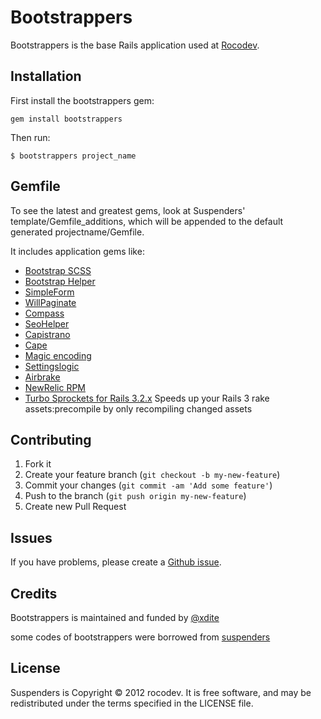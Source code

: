 # Bootstrappers

Bootstrappers is the base Rails application used at [Rocodev](http://rocodev.com).

## Installation

First install the bootstrappers gem:

    gem install bootstrappers

Then run:

    $ bootstrappers project_name


## Gemfile

To see the latest and greatest gems, look at Suspenders' template/Gemfile_additions, which will be appended to the default generated projectname/Gemfile.


It includes application gems like:

* [Bootstrap SCSS](https://github.com/anjlab/bootstrap-rails)
* [Bootstrap Helper](https://github.com/xdite/bootstrap-helper)
* [SimpleForm](https://github.com/plataformatec/simple_form)
* [WillPaginate](https://github.com/mislav/will_paginate/)
* [Compass](http://compass-style.org/)
* [SeoHelper](https://github.com/techbang/seo_helper)
* [Capistrano](https://github.com/capistrano/capistrano)
* [Cape](https://github.com/njonsson/cape)
* [Magic encoding](https://github.com/m-ryan/magic_encoding)
* [Settingslogic](https://github.com/binarylogic/settingslogic)
* [Airbrake](https://github.com/airbrake/airbrake)
* [NewRelic RPM](https://github.com/newrelic/rpm)
* [Turbo Sprockets for Rails 3.2.x](https://github.com/ndbroadbent/turbo-sprockets-rails3) Speeds up your Rails 3 rake assets:precompile by only recompiling changed assets


## Contributing

1. Fork it
2. Create your feature branch (`git checkout -b my-new-feature`)
3. Commit your changes (`git commit -am 'Add some feature'`)
4. Push to the branch (`git push origin my-new-feature`)
5. Create new Pull Request


## Issues


If you have problems, please create a [Github issue](https://github.com/xdite/bootstrappers/issues).

## Credits

Bootstrappers is maintained and funded by [@xdite](http://github.com/xdite)

some codes of bootstrappers were borrowed from [suspenders](https://github.com/thoughtbot/suspenders)


License
-------

Suspenders is Copyright © 2012 rocodev. It is free software, and may be redistributed under the terms specified in the LICENSE file.
